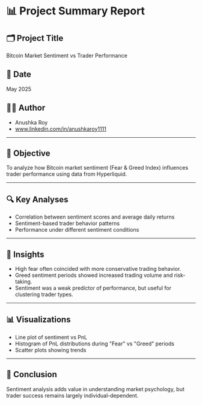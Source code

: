 # 📊 Project Summary Report

## 🗂️ Project Title
Bitcoin Market Sentiment vs Trader Performance

## 📅 Date
May 2025

## 👨‍💻 Author
- Anushka Roy
- www.linkedin.com/in/anushkaroy1111

---

## 📌 Objective
To analyze how Bitcoin market sentiment (Fear & Greed Index) influences trader performance using data from Hyperliquid.

---

## 🔍 Key Analyses
- Correlation between sentiment scores and average daily returns
- Sentiment-based trader behavior patterns
- Performance under different sentiment conditions

---

## 🧠 Insights
- High fear often coincided with more conservative trading behavior.
- Greed sentiment periods showed increased trading volume and risk-taking.
- Sentiment was a weak predictor of performance, but useful for clustering trader types.

---

## 📊 Visualizations
- Line plot of sentiment vs PnL
- Histogram of PnL distributions during "Fear" vs "Greed" periods
- Scatter plots showing trends

---

## 📌 Conclusion
Sentiment analysis adds value in understanding market psychology, but trader success remains largely individual-dependent.
